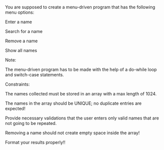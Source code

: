 You are supposed to create a menu-driven program that has the following menu options:

Enter a name

Search for a name

Remove a name

Show all names

Note:

The menu-driven program has to be made with the help of a do-while loop and switch-case statements.

Constraints:

The names collected must be stored in an array with a max length of 1024.

The names in the array should be UNIQUE; no duplicate entries are expected!

Provide necessary validations that the user enters only valid names that are not going to be repeated.

Removing a name should not create empty space inside the array!

Format your results properly!!
